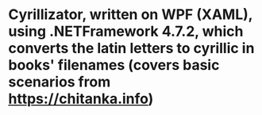 # Cyrillizator, written on WPF (XAML), using .NETFramework 4.7.2, which converts the latin letters to cyrillic in books' filenames (covers basic scenarios from https://chitanka.info)
